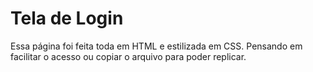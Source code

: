 <h1>Tela de Login</h1>
Essa página foi feita toda em HTML e estilizada em CSS. 
Pensando em facilitar o acesso ou copiar o arquivo para poder replicar.
